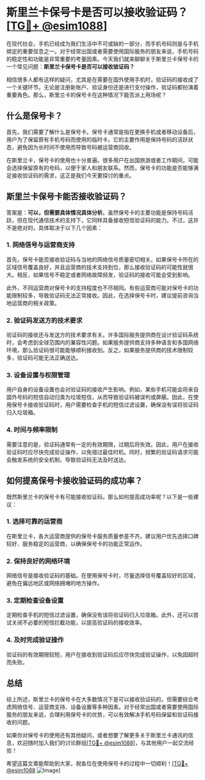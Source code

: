 # 斯里兰卡保号卡是否可以接收验证码？[[TG💪+ @esim1088](https://t.me/s/esim1088)]

在现代社会，手机已经成为我们生活中不可或缺的一部分，而手机号码则是与手机绑定的重要信息之一。对于经常出国或者需要使用国际服务的朋友来说，手机号码的稳定性和功能是非常重要的考量因素。今天我们就来聊聊关于斯里兰卡保号卡的一个常见问题：**斯里兰卡保号卡是否可以接收验证码？**

相信很多人都有这样的疑问，尤其是在需要在国外使用手机时，验证码的接收成了一个关键环节。无论是注册新账户、验证身份还是进行支付操作，验证码都扮演着重要角色。那么，斯里兰卡的保号卡在这种情况下能否派上用场呢？

## 什么是保号卡？

首先，我们需要了解什么是保号卡。保号卡通常是指在更换手机或者移动设备后，用户为了保留原有手机号码而使用的临时卡。它的主要作用是保持号码的活跃状态，避免因为长时间不使用而导致号码被运营商回收。

在斯里兰卡，保号卡的使用也十分普遍。很多用户在出国旅游或者工作期间，可能会选择保留原有的号码，以便于家人和朋友联系。然而，保号卡的功能是否能够满足接收验证码的需求，这正是我们今天要探讨的重点。

## 斯里兰卡保号卡能否接收验证码？

答案是：**可以，但需要具体情况具体分析**。虽然保号卡的主要功能是保持号码活跃，但在现代通信技术的支持下，它同样具备接收短信验证码的能力。不过，这并不是绝对的，具体取决于以下几个因素：

### 1. **网络信号与运营商支持**
   首先，保号卡能否接收验证码与当地的网络信号质量密切相关。如果保号卡所在的区域信号覆盖良好，并且运营商的技术支持到位，那么接收验证码的可能性就很大。相反，如果信号不稳定或者网络故障频发，验证码的接收可能会受到影响。

   此外，不同运营商对保号卡的支持程度也不尽相同。有些运营商可能对保号卡的功能限制较多，导致验证码无法正常接收。因此，在选择保号卡时，建议提前咨询当地运营商的相关政策。

### 2. **验证码发送方的技术要求**
   验证码的接收还与发送方的技术要求有关。许多国际服务提供商在设计验证码系统时，会考虑到全球范围内的兼容性问题。如果服务提供商支持多种语言和多国网络环境，那么验证码很可能能够顺利接收到。反之，如果服务提供商的技术限制较多，验证码可能无法正确送达。

### 3. **设备设置与权限管理**
   用户自身的设备设置也会对验证码的接收产生影响。例如，某些手机可能会将来自国外号码的短信自动归类为垃圾短信，从而导致验证码被误判或屏蔽。因此，在使用保号卡接收验证码时，用户需要检查手机的短信过滤设置，确保没有误将验证码归入垃圾箱。

### 4. **时间与频率限制**
   需要注意的是，验证码通常有一定的有效期限，过期后将失效。因此，用户在接收验证码时应尽快完成验证操作，以免错过最佳时机。同时，频繁的验证码请求可能会触发系统的安全机制，导致验证码无法及时送达。

## 如何提高保号卡接收验证码的成功率？

既然斯里兰卡的保号卡有可能接收验证码，那么如何提高成功率呢？以下是一些建议：

### 1. **选择可靠的运营商**
   在斯里兰卡，各大运营商提供的保号卡服务质量参差不齐。建议用户优先选择口碑较好、服务稳定的运营商，以确保保号卡的功能正常运作。

### 2. **保持良好的网络环境**
   网络信号是接收验证码的基础。在使用保号卡时，尽量选择信号覆盖较好的区域，避免在偏远地区或网络拥堵的地方操作。

### 3. **定期检查设备设置**
   定期检查手机的短信过滤设置，确保没有误将验证码归入垃圾箱。此外，还可以尝试关闭不必要的短信拦截功能，以提高验证码的接收效率。

### 4. **及时完成验证操作**
   验证码的有效期限较短，用户在接收到验证码后应尽快完成验证操作，以免因超时而失败。

## 总结

综上所述，斯里兰卡的保号卡在大多数情况下是可以接收验证码的，但需要综合考虑网络信号、运营商支持、设备设置等多种因素。对于经常出国或者需要使用国际服务的朋友来说，合理利用保号卡的优势，可以有效解决手机号码保留和验证码接收的问题。

如果你对保号卡的使用还有其他疑问，或者想要了解更多关于斯里兰卡通讯的信息，欢迎随时加入我们的讨论群组[[TG💪+ @esim1088](https://t.me/s/esim1088)]，与其他用户一起交流经验！

希望这篇文章能帮助到大家，祝各位在使用保号卡的过程中一切顺利！[[TG💪+ @esim1088](https://t.me/s/esim1088) ![Image](https://i.postimg.cc/4NQfJmqS/Snipaste-2025-05-13-00-14-12.png)]